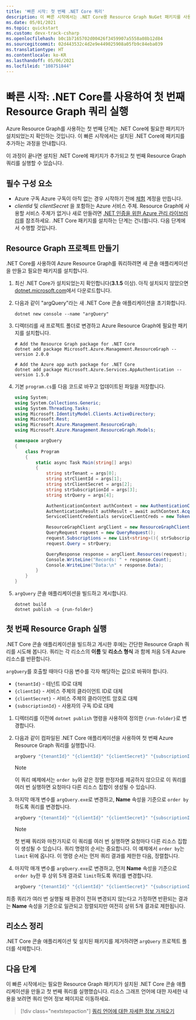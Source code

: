```yaml
---
title: '빠른 시작: 첫 번째 .NET Core 쿼리'
description: 이 빠른 시작에서는 .NET Core용 Resource Graph NuGet 패키지를 사용하도록 설정하고 첫 번째 쿼리를 실행하는 단계를 수행합니다.
ms.date: 05/01/2021
ms.topic: quickstart
ms.custom: devx-track-csharp
ms.openlocfilehash: b0c1b7165702d00426f3459907a5558a08b12d84
ms.sourcegitcommit: 02d443532c4d2e9e449025908a05fb9c84eba039
ms.translationtype: HT
ms.contentlocale: ko-KR
ms.lasthandoff: 05/06/2021
ms.locfileid: "108751844"
---
```

# <a name="quickstart-run-your-first-resource-graph-query-using-net-core"></a>빠른 시작: .NET Core를 사용하여 첫 번째 Resource Graph 쿼리 실행

Azure Resource Graph를 사용하는 첫 번째 단계는 .NET Core에 필요한 패키지가 설치되었는지 확인하는 것입니다. 이 빠른 시작에서는 설치된 .NET Core에 패키지를 추가하는 과정을 안내합니다.

이 과정이 끝나면 설치된 .NET Core에 패키지가 추가되고 첫 번째 Resource Graph 쿼리를 실행할 수 있습니다.

## <a name="prerequisites"></a>필수 구성 요소

- Azure 구독 Azure 구독이 아직 없는 경우 시작하기 전에 [체험](https://azure.microsoft.com/free/) 계정을 만듭니다.
- _clientId_ 및 _clientSecret_ 을 포함하는 Azure 서비스 주체. Resource Graph에 사용할 서비스 주체가 없거나 새로 만들려면 [.NET 인증을 위한 Azure 관리 라이브러리](/dotnet/azure/sdk/authentication#mgmt-auth)를 참조하세요.
  .NET Core 패키지를 설치하는 단계는 건너뜁니다. 다음 단계에서 수행할 것입니다.

## <a name="create-the-resource-graph-project"></a>Resource Graph 프로젝트 만들기

.NET Core를 사용하여 Azure Resource Graph를 쿼리하려면 새 콘솔 애플리케이션을 만들고 필요한 패키지를 설치합니다.

1. 최신 .NET Core가 설치되었는지 확인합니다(**3.1.5** 이상). 아직 설치되지 않았으면 [dotnet.microsoft.com](https://dotnet.microsoft.com/download/dotnet-core)에서 다운로드합니다.

1. 다음과 같이 "argQuery"라는 새 .NET Core 콘솔 애플리케이션을 초기화합니다.

   ```dotnetcli
   dotnet new console --name "argQuery"
   ```

1. 디렉터리를 새 프로젝트 폴더로 변경하고 Azure Resource Graph에 필요한 패키지를 설치합니다.

   ```dotnetcli
   # Add the Resource Graph package for .NET Core
   dotnet add package Microsoft.Azure.Management.ResourceGraph --version 2.0.0

   # Add the Azure app auth package for .NET Core
   dotnet add package Microsoft.Azure.Services.AppAuthentication --version 1.5.0
   ```

1. 기본 `program.cs`를 다음 코드로 바꾸고 업데이트된 파일을 저장합니다.

   ```csharp
   using System;
   using System.Collections.Generic;
   using System.Threading.Tasks;
   using Microsoft.IdentityModel.Clients.ActiveDirectory;
   using Microsoft.Rest;
   using Microsoft.Azure.Management.ResourceGraph;
   using Microsoft.Azure.Management.ResourceGraph.Models;

   namespace argQuery
   {
       class Program
       {
           static async Task Main(string[] args)
           {
               string strTenant = args[0];
               string strClientId = args[1];
               string strClientSecret = args[2];
               string strSubscriptionId = args[3];
               string strQuery = args[4];

               AuthenticationContext authContext = new AuthenticationContext("https://login.microsoftonline.com/" + strTenant);
               AuthenticationResult authResult = await authContext.AcquireTokenAsync("https://management.core.windows.net", new ClientCredential(strClientId, strClientSecret));
               ServiceClientCredentials serviceClientCreds = new TokenCredentials(authResult.AccessToken);

               ResourceGraphClient argClient = new ResourceGraphClient(serviceClientCreds);
               QueryRequest request = new QueryRequest();
               request.Subscriptions = new List<string>(){ strSubscriptionId };
               request.Query = strQuery;

               QueryResponse response = argClient.Resources(request);
               Console.WriteLine("Records: " + response.Count);
               Console.WriteLine("Data:\n" + response.Data);
           }
       }
   }
   ```

1. `argQuery` 콘솔 애플리케이션을 빌드하고 게시합니다.

   ```dotnetcli
   dotnet build
   dotnet publish -o {run-folder}
   ```

## <a name="run-your-first-resource-graph-query"></a>첫 번째 Resource Graph 실행

.NET Core 콘솔 애플리케이션을 빌드하고 게시한 후에는 간단한 Resource Graph 쿼리를 시도해 봅니다. 쿼리는 각 리소스의 **이름** 및 **리소스 형식** 과 함께 처음 5개 Azure 리소스를 반환합니다.

`argQuery`를 호출할 때마다 다음 변수를 각자 해당하는 값으로 바꿔야 합니다.

- `{tenantId}` - 테넌트 ID로 대체
- `{clientId}` - 서비스 주체의 클라이언트 ID로 대체
- `{clientSecret}` - 서비스 주체의 클라이언트 암호로 대체
- `{subscriptionId}` - 사용자의 구독 ID로 대체

1. 디렉터리를 이전에 `dotnet publish` 명령을 사용하여 정의한 `{run-folder}`로 변경합니다.

1. 다음과 같이 컴파일된 .NET Core 애플리케이션을 사용하여 첫 번째 Azure Resource Graph 쿼리를 실행합니다.

   ```bash
   argQuery "{tenantId}" "{clientId}" "{clientSecret}" "{subscriptionId}" "Resources | project name, type | limit 5"
   ```

   > [!NOTE]
   > 이 쿼리 예제에서는 `order by`와 같은 정렬 한정자를 제공하지 않으므로 이 쿼리를 여러 번 실행하면 요청마다 다른 리소스 집합이 생성될 수 있습니다.

1. 마지막 매개 변수를 `argQuery.exe`로 변경하고, **Name** 속성을 기준으로 `order by`하도록 쿼리를 변경합니다.

   ```bash
   argQuery "{tenantId}" "{clientId}" "{clientSecret}" "{subscriptionId}" "Resources | project name, type | limit 5 | order by name asc"
   ```

   > [!NOTE]
   > 첫 번째 쿼리와 마찬가지로 이 쿼리를 여러 번 실행하면 요청마다 다른 리소스 집합이 생성될 수 있습니다. 쿼리 명령의 순서는 중요합니다. 이 예제에서 `order by`는 `limit` 뒤에 옵니다. 이 명령 순서는 먼저 쿼리 결과를 제한한 다음, 정렬합니다.

1. 마지막 매개 변수를 `argQuery.exe`로 변경하고, 먼저 **Name** 속성을 기준으로 `order by`한 후 상위 5개 결과로 `limit`하도록 쿼리를 변경합니다.

   ```bash
   argQuery "{tenantId}" "{clientId}" "{clientSecret}" "{subscriptionId}" "Resources | project name, type | order by name asc | limit 5"
   ```

최종 쿼리가 여러 번 실행될 때 환경이 전혀 변경되지 않는다고 가정하면 반환되는 결과는 **Name** 속성을 기준으로 일관되고 정렬되지만 여전히 상위 5개 결과로 제한됩니다.

## <a name="clean-up-resources"></a>리소스 정리

.NET Core 콘솔 애플리케이션 및 설치된 패키지를 제거하려면 `argQuery` 프로젝트 폴더를 삭제합니다.

## <a name="next-steps"></a>다음 단계

이 빠른 시작에서는 필요한 Resource Graph 패키지가 설치된 .NET Core 콘솔 애플리케이션을 만들고 첫 번째 쿼리를 실행했습니다. 리소스 그래프 언어에 대한 자세한 내용을 보려면 쿼리 언어 정보 페이지로 이동하세요.

> [!div class="nextstepaction"]
> [쿼리 언어에 대한 자세한 정보 가져오기](./concepts/query-language.md)
